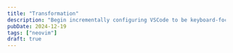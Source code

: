 ```yaml
---
title: "Transformation"
description: "Begin incrementally configuring VSCode to be keyboard-focused, mimicking popular NeoVim setups."
pubDate: 2024-12-19 
tags: ["neovim"]
draft: true 
---
```


